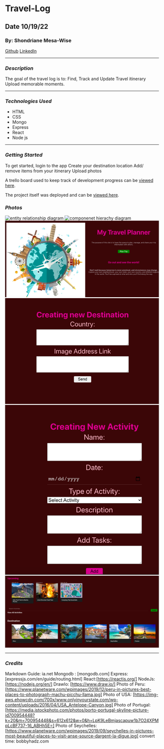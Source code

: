 # Travel-Log
## Date 10/19/22
### By: Shondriane Mesa-Wise

[Github](https://github.com/shondriane)
[LinkedIn](https://www.linkedin.com/in/shondriane-mesa-wise/)

***

### ***Description***
The goal of the travel log is to:
Find, Track and Update Travel itinerary
Upload memorable moments.
***

### ***Technologies Used***

* HTML
* CSS
* Mongo
* Express
* React
* Node js



***

### ***Getting Started***
To get started, login to the app 
Create your destination location
Add/ remove items from your itinerary 
Upload photos 

A trello board used to keep track of development progress can be [viewed here](https://trello.com/b/zoNBYnKl/travel-log).

The project itself was deployed and can be [viewed here](https://shondriane-travel.herokuapp.com/).



### ***Photos***
![entity relationship diagram](./Diagram/erd.png)
![componenet hierachy diagram](./Diagram/chd.png)
![about me page](./my-travel-log/AppPhotos/about.png)
![add destination](./my-travel-log/AppPhotos/destination.png)
![add activity](./my-travel-log/AppPhotos/activity.png)
![home page](./my-travel-log/AppPhotos/home.png)

***

### ***Credits***


Markdown Guide: ia.net
Mongodb : [mongodb.com]
Express: [expressjs.com/en/guide/routing.html]
React:[https://reactjs.org/]
NodeJs: [https://nodejs.org/en/]
DrawIo: [https://www.draw.io/]
Photo of Peru: [https://www.planetware.com/wpimages/2019/12/peru-in-pictures-best-places-to-photograph-machu-picchu-llama.jpg]
Photo of USA: [https://img-aws.ehowcdn.com/700x/www.onlyinyourstate.com/wp-content/uploads/2016/04/USA_Antelope-Canyon.jpg]
Photo of Portugal:[https://media.istockphoto.com/photos/porto-portugal-skyline-picture-id700954448?k=20&m=700954448&s=612x612&w=0&h=LpK9LeBmjascapuw1b7O24XPMpLcBF737-16_ABHh5E=]
Photo of Seychelles:[https://www.planetware.com/wpimages/2019/09/seychelles-in-pictures-most-beautiful-places-to-visit-anse-source-dargent-la-digue.jpg]
convert time: bobbyhadz.com



